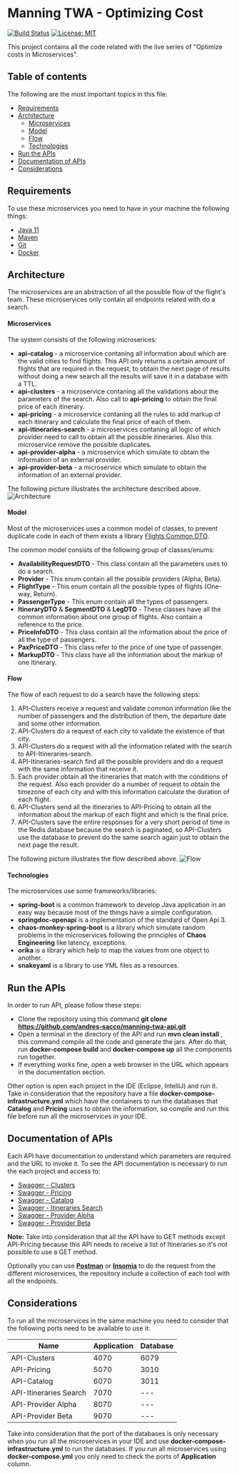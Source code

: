 # Manning TWA - Optimizing Cost
[![Build Status](https://travis-ci.com/andres-sacco/manning-twa-api.svg?branch=main)](https://travis-ci.com/andres-sacco/manning-twa-api) [![License: MIT](https://img.shields.io/badge/License-MIT-yellow.svg)](https://opensource.org/licenses/MIT)

This project contains all the code related with the live series of "Optimize costs in Microservices".

## Table of contents
The following are the most important topics in this file:
- [Requirements](#Requirements)
- [Architecture](#Architecture)
  - [Microservices](#Microservices)
  - [Model](#Model)
  - [Flow](#Flow)
  - [Technologies](#Technologies)
- [Run the APIs](#run-the-apis)
- [Documentation of APIs](#documentation-of-apis)
- [Considerations](#Considerations)

## Requirements
To use these microservices you need to have in your machine the following things:
- [Java 11](https://www.oracle.com/ar/java/technologies/javase-jdk11-downloads.html)
- [Maven](https://maven.apache.org/)
- [Git](https://git-scm.com/)
- [Docker](https://www.docker.com/)

## Architecture
The microservices are an abstraction of all the possible flow of the flight's team. These microservices only contain all endpoints related with do a search. 

#### Microservices
The system consists of the following microserices:

* **api-catalog** - a microservice contaning all information about which are the valid cities to find flights. This API only returns a certain amount of flights that are required in the request, to obtain the next page of results without doing a new search all the results will save it in a database with a TTL. 
* **api-clusters** - a microservice contaning all the validations about the parameters of the search. Also call to **api-pricing** to obtain the final price of each itinerary.
* **api-pricing** - a microservice contaning all the rules to add markup of each itinerary and calculate the final price of each of them.
* **api-itineraries-search** - a microservices contaning all logic of which provider need to call to obtain all the possible itineraries. Also this microservice remove the possible duplicates.
* **api-provider-alpha** - a microservice which simulate to obtain the information of an external provider.
* **api-provider-beta** - a microservice which simulate to obtain the information of an external provider.

The following picture illustrates the architecture described above.
![Architecture](.images/Microservices-Architecture.png)

#### Model
Most of the microservices uses a common model of classes, to prevent duplicate code in each of them exists a library [Flights Common DTO](https://github.com/andres-sacco/manning-twa-libs-dto).

The common model consists of the following group of classes/enums:

* **AvailabilityRequestDTO** - This class contain all the parameters uses to do a search.
* **Provider** - This enum contain all the possible providers (Alpha, Beta).
* **FlightType** - This enum contain all the possible types of flights (One-way, Return). 
* **PassengerType** - This enum contain all the types of passengers.
* **ItineraryDTO** & **SegmentDTO**  & **LegDTO** - These classes have all the common information about one group of flights. Also contain a reference to the price.
* **PriceInfoDTO** - This class contain all the information about the price of all the type of passengers.
* **PaxPriceDTO** - This class refer to the price of one type of passenger.
* **MarkupDTO** - This class have all the information about the markup of one itinerary. 

#### Flow
The flow of each request to do a search have the following steps:
1. API-Clusters receive a request and validate common information like the number of passengers and the distribution of them, the departure date and some other information.
2. API-Clusters do a request of each city to validate the existence of that city.
3. API-Clusters do a request with all the information related with the search to API-Itineraries-search. 
4. API-Itineraries-search find all the possible providers and do a request with the same information that receive it.
5. Each provider obtain all the itineraries that match with the conditions of the request. Also each provider do a number of request to obtain the timezone of each city and with this information calculate the duration of each flight.
6. API-Clusters send all the itineraries to API-Pricing to obtain all the information about the markup of each flight and which is the final price.
7. API-Clusters save the entire responses for a very short period of time in the Redis database because the search is paginated, so API-Clusters use the database to prevent do the same search again just to obtain the next page the result.

The following picture illustrates the flow described above.
![Flow](.images/Microservices-Flow.png)

#### Technologies
The microservices use some frameworks/libraries:
- **spring-boot** is a common framework to develop Java application in an easy way because most of the things have a simple configuration.
- **springdoc-openapi** is a implementation of the standard of Open Api 3.
- **chaos-monkey-spring-boot** is a library which simulate random problems in the microservices following the principles of **Chaos Engineering** like latency, exceptions.
- **orika** is a library which help to map the values from one object to another.
- **snakeyaml** is a library to use YML files as a resources.

## Run the APIs
In order to run API, please follow these steps:
- Clone the repository using this command **git clone https://github.com/andres-sacco/manning-twa-api.git**
- Open a terminal in the directory of the API and run **mvn clean install** , this command compile all the code and generate the jars. After do that, run **docker-compose build** and  **docker-compose up** all the components run together.
- If everything works fine, open a web browser in the URL which appears in the documentation section.

Other option is open each project in the IDE (Eclipse, IntelliJ) and run it. Take in consideration that the repository have a file **docker-compose-infrastructure.yml** which have the containers to run the databases that **Catalog** and **Pricing** uses to obtain the information, so compile and run this file before run all the microservices in your IDE.

## Documentation of APIs
Each API have documentation to understand which parameters are required and the URL to invoke it. To see the API documentation is necessary to run the each project and access to:
- [Swagger - Clusters](http://localhost:4070/api/flights/clusters/documentation)
- [Swagger - Pricing](http://localhost:5070/api/flights/pricing/documentation)
- [Swagger - Catalog](http://localhost:6070/api/flights/catalog/documentation)
- [Swagger - Itineraries Search](http://localhost:7070/api/flights/itineraries-search/documentation)
- [Swagger - Provider Alpha](http://localhost:8070/api/flights/provider/alpha/documentation)
- [Swagger - Provider Beta](http://localhost:9070/api/flights/provider/beta/documentation)

**Note:** Take into consideration that all the API have to GET methods except API-Pricing because this API needs to receive a list of Itineraries so it's not possible to use a GET method. 

Optionally you can use [**Postman**](https://www.postman.com/) or [**Insomia**](https://insomnia.rest/) to do the request from the different microservices, the repository include a collection of each tool with all the endpoints.

## Considerations
To run all the microservices in the same machine you need to consider that the following ports need to be available to use it:

| Name                    | Application   | Database    |
| -----------             | -----------   | ----------- |
| API-Clusters            | 4070          | 6079        |
| API-Pricing             | 5070          | 3010        |
| API-Catalog             | 6070          | 3011        |
| API-Itineraries Search  | 7070          | ---         |
| API-Provider Alpha      | 8070          | ---         |
| API-Provider Beta       | 9070          | ---         |

Take into consideration that the port of the databases is only necessary when you run all the microservices in your IDE and use **docker-compose-infrastructure.yml** to run the databases. If you run all microservices using **docker-compose.yml** you only need to check the ports of **Application** column.


